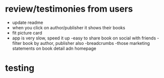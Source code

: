 # review/testimonies from users


- update readme
- when you click on author/publisher it shows their books
- fit picture card
- app is very slow, speed it up
-easy to share book on social with friends
-filter book by author, publisher also
-breadcrumbs
-those marketing statements on book detail adn homepage


# testing
